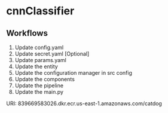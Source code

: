 # cnnClassifier

## Workflows

1. Update config.yaml
2. Update secret.yaml [Optional]
3. Update params.yaml
4. Update the entity
5. Update the configuration manager in src config
6. Update the components
7. Update the pipeline
8. Update the main.py



URI: 839669583026.dkr.ecr.us-east-1.amazonaws.com/catdog

